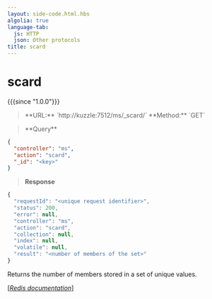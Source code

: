 ```yaml
---
layout: side-code.html.hbs
algolia: true
language-tab:
  js: HTTP
  json: Other protocols
title: scard
---
```


# scard

{{{since "1.0.0"}}}




<blockquote class="js">
<p>
**URL:** `http://kuzzle:7512/ms/_scard/<key>`  
**Method:** `GET`
</p>
</blockquote>

<blockquote class="json">
<p>
**Query**
</p>
</blockquote>


```json
{
  "controller": "ms",
  "action": "scard",
  "_id": "<key>"
}
```

>**Response**

```javascript
{
  "requestId": "<unique request identifier>",
  "status": 200,
  "error": null,
  "controller": "ms",
  "action": "scard",
  "collection": null,
  "index": null,
  "volatile": null,
  "result": "<number of members of the set>"
}
```

Returns the number of members stored in a set of unique values.

[[_Redis documentation_]](https://redis.io/commands/scard)
